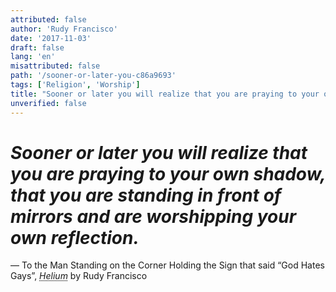 ```yaml
---
attributed: false
author: 'Rudy Francisco'
date: '2017-11-03'
draft: false
lang: 'en'
misattributed: false
path: '/sooner-or-later-you-c86a9693'
tags: ['Religion', 'Worship']
title: "Sooner or later you will realize that you are praying to your own shadow, that you are standing in front of mirrors and are worshipping your own reflection."
unverified: false
---
```


# *Sooner or later you will realize that you are praying to your own shadow, that you are standing in front of mirrors and are worshipping your own reflection.*
&mdash; To the Man Standing on the Corner Holding the Sign that said “God Hates Gays”, <cite><em><abbr title="ISBN-13: 9781943735198">Helium</abbr></em></cite> by Rudy Francisco